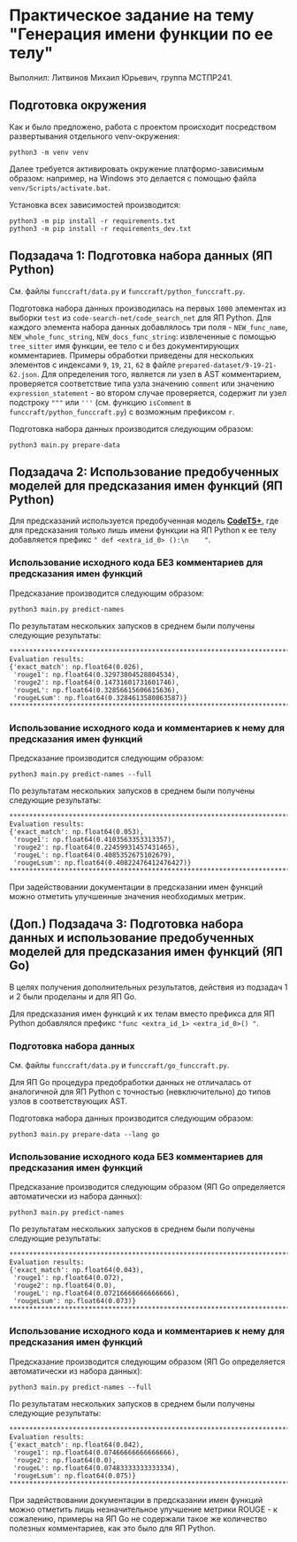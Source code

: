# Практическое задание на тему "Генерация имени функции по ее телу"

Выполнил: Литвинов Михаил Юрьевич, группа МСТПР241.

## Подготовка окружения

Как и было предложено, работа с проектом происходит посредством развертывания отдельного venv-окружения:

```shell
python3 -m venv venv
```

Далее требуется активировать окружение платформо-зависимым образом: например, на Windows это делается с помощью файла `venv/Scripts/activate.bat`.

Установка всех зависимостей производится:

```shell
python3 -m pip install -r requirements.txt
python3 -m pip install -r requirements_dev.txt
```

## Подзадача 1: Подготовка набора данных (ЯП Python)

См. файлы `funccraft/data.py` и `funccraft/python_funccraft.py`.

Подготовка набора данных производилась на первых `1000` элементах из выборки `test` из `code-search-net/code_search_net` для ЯП Python.
Для каждого элемента набора данных добавлялось три поля - `NEW_func_name`, `NEW_whole_func_string`, `NEW_docs_func_string`: извлеченные с помощью `tree_sitter` имя функции, ее тело с и без документирующих комментариев. Примеры обработки приведены для нескольких элементов с индексами `9`, `19`, `21`, `62` в файле `prepared-dataset/9-19-21-62.json`. Для определения того, является ли узел в AST комментарием, проверяется соответствие типа узла значению `comment` или значению `expression_statement` - во втором случае проверяется, содержит ли узел подстроку `"""` или `'''` (см. функцию `isComment` в `funccraft/python_funccraft.py`) с возможным префиксом `r`. 

Подготовка набора данных производится следующим образом:

```shell
python3 main.py prepare-data
```

## Подзадача 2: Использование предобученных моделей для предсказания имен функций (ЯП Python)

Для предсказаний используется предобученная модель [**CodeT5+**](https://huggingface.co/Salesforce/codet5p-220m), где для предсказания только лишь имени функции на ЯП Python к ее телу добавляется префикс `" def <extra_id_0> ():\n    "`.

### Использование исходного кода БЕЗ комментариев для предсказания имен функций

Предсказание производится следующим образом:

```shell
python3 main.py predict-names
```

По результатам нескольких запусков в среднем были получены следующие результаты:

```shell
********************************************************************************
Evaluation results:
{'exact_match': np.float64(0.026),
 'rouge1': np.float64(0.32973804528804534),
 'rouge2': np.float64(0.14731601731601746),
 'rougeL': np.float64(0.32856615606615636),
 'rougeLsum': np.float64(0.3284613580863587)}
********************************************************************************
```

### Использование исходного кода и комментариев к нему для предсказания имен функций

Предсказание производится следующим образом:

```shell
python3 main.py predict-names --full
```

По результатам нескольких запусков в среднем были получены следующие результаты:

```shell
********************************************************************************
Evaluation results:
{'exact_match': np.float64(0.053),
 'rouge1': np.float64(0.4103563353313357),
 'rouge2': np.float64(0.22459931457431465),
 'rougeL': np.float64(0.4085352675102679),
 'rougeLsum': np.float64(0.40822476412476427)}
********************************************************************************
```

При задействовании документации в предсказании имен функций можно отметить улучшенные значения необходимых метрик.

## (Доп.) Подзадача 3: Подготовка набора данных и использование предобученных моделей для предсказания имен функций (ЯП Go)

В целях получения дополнительных результатов, действия из подзадач 1 и 2 были проделаны и для ЯП Go.

Для предсказания имен функций к их телам вместо префикса для ЯП Python добавлялся префикс `"func <extra_id_1> <extra_id_0>() "`.

### Подготовка набора данных

См. файлы `funccraft/data.py` и `funccraft/go_funccraft.py`.

Для ЯП Go процедура предобработки данных не отличалась от аналогичной для ЯП Python с точностью (невключительно) до типов узлов в соответствующих AST.

Подготовка набора данных производится следующим образом:

```shell
python3 main.py prepare-data --lang go
```

### Использование исходного кода БЕЗ комментариев для предсказания имен функций

Предсказание производится следующим образом (ЯП Go определяется автоматически из набора данных):

```shell
python3 main.py predict-names
```

По результатам нескольких запусков в среднем были получены следующие результаты:

```shell
********************************************************************************
Evaluation results:
{'exact_match': np.float64(0.043),
 'rouge1': np.float64(0.072),
 'rouge2': np.float64(0.0),
 'rougeL': np.float64(0.07216666666666666),
 'rougeLsum': np.float64(0.073)}
********************************************************************************
```

### Использование исходного кода и комментариев к нему для предсказания имен функций

Предсказание производится следующим образом (ЯП Go определяется автоматически из набора данных):

```shell
python3 main.py predict-names --full
```

По результатам нескольких запусков в среднем были получены следующие результаты:

```shell
********************************************************************************
Evaluation results:
{'exact_match': np.float64(0.042),
 'rouge1': np.float64(0.07466666666666666),
 'rouge2': np.float64(0.0),
 'rougeL': np.float64(0.07483333333333334),
 'rougeLsum': np.float64(0.075)}
********************************************************************************
```

При задействовании документации в предсказании имен функций можно отметить лишь незначительное улучшение метрики ROUGE - к сожалению, примеры на ЯП Go не содержали такое же количество полезных комментариев, как это было для ЯП Python.
